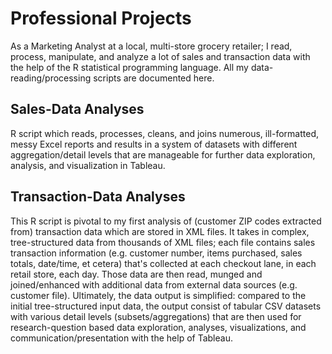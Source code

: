 # Professional Projects
As a Marketing Analyst at a local, multi-store grocery retailer; I read, process, manipulate, and analyze a lot of sales and transaction data with the help of the R statistical programming language.
All my data-reading/processing scripts are documented here.

## Sales-Data Analyses
R script which reads, processes, cleans, and joins numerous, ill-formatted, messy Excel reports and results in a system of datasets with different aggregation/detail levels that are manageable for further data exploration, analysis, and visualization in Tableau.

## Transaction-Data Analyses
This R script is pivotal to my first analysis of (customer ZIP codes extracted from) transaction data which are stored in XML files. It takes in complex, tree-structured data from thousands of XML files; each file contains sales transaction information (e.g. customer number, items purchased, sales totals, date/time, et cetera) that's collected at each checkout lane, in each retail store, each day. Those data are then read, munged and joined/enhanced with additional data from external data sources (e.g. customer file). Ultimately, the data output is simplified: compared to the initial tree-structured input data, the output consist of tabular CSV datasets with various detail levels (subsets/aggregations) that are then used for research-question based data exploration, analyses, visualizations, and communication/presentation with the help of Tableau.

